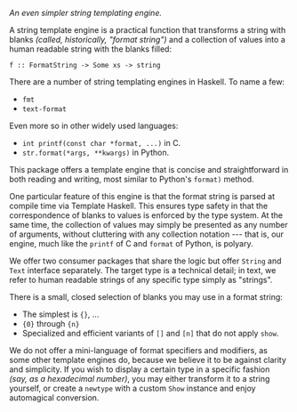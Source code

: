 _An even simpler string templating engine._

A string template engine is a practical function that transforms a string with blanks _(called,
historically, "format string")_ and a collection of values into a human readable string with the
blanks filled:

    f :: FormatString -> Some xs -> string

There are a number of string templating engines in Haskell. To name a few:

* `fmt`
* `text-format`

Even more so in other widely used languages:

* `int printf(const char *format, ...)` in C.
* `str.format(*args, **kwargs)` in Python.

This package offers a template engine that is concise and straightforward in both reading and
writing, most similar to Python's `format)` method.

One particular feature of this engine is that the format string is parsed at compile time via
Template Haskell. This ensures type safety in that the correspondence of blanks to values is
enforced by the type system. At the same time, the collection of values may simply be presented as
any number of arguments, without cluttering with any collection notation --- that is, our engine,
much like the `printf` of C and `format` of Python, is polyary.

We offer two consumer packages that share the logic but offer `String` and `Text` interface
separately. The target type is a technical detail; in text, we refer to human readable strings of
any specific type simply as "strings".

There is a small, closed selection of blanks you may use in a format string:

* The simplest is `{}`, ...
* `{0}` through `{n}`
* Specialized and efficient variants of `[]` and `[n]` that do not apply `show`.

We do not offer a mini-language of format specifiers and modifiers, as some other template engines
do, because we believe it to be against clarity and simplicity. If you wish to display a certain
type in a specific fashion _(say, as a hexadecimal number)_, you may either transform it to a
string yourself, or create a `newtype` with a custom `Show` instance and enjoy automagical
conversion.
